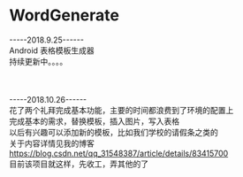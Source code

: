 # WordGenerate
-----2018.9.25------<br>
Android 表格模板生成器<br>
持续更新中。。。。<br>
<br>
<br>
<br>
-----2018.10.26------<br>
花了两个礼拜完成基本功能，主要的时间都浪费到了环境的配置上<br>
完成基本的需求，替换模板，插入图片，写入表格<br>
以后有兴趣可以添加新的模板，比如我们学校的请假条之类的<br>
关于内容详情见我的博客<br>
https://blog.csdn.net/qq_31548387/article/details/83415700<br>
目前该项目就这样，先收工，弄其他的了<br>
